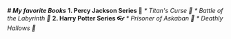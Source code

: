 ___# My favorite Books___
__1. Percy Jackson Series 🔱__
  _* Titan's Curse 🦁_
  _* Battle of the Labyrinth 🌋_
__2. Harry Potter Series 👓__
  _* Prisoner of Askaban 🐺_
  _* Deathly Hallows 🏰_
